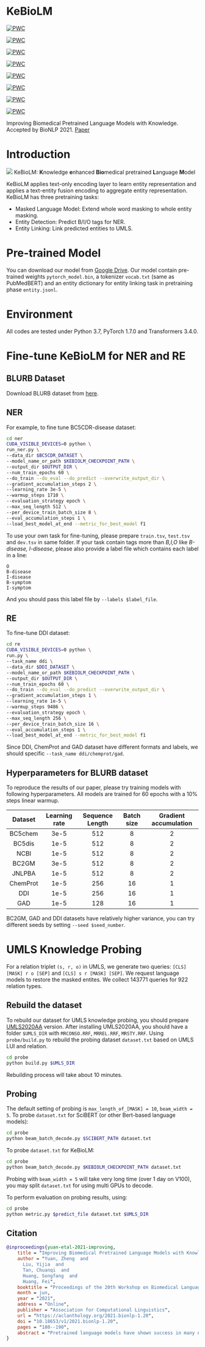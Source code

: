 # KeBioLM
[![PWC](https://img.shields.io/endpoint.svg?url=https://paperswithcode.com/badge/improving-biomedical-pretrained-language/relation-extraction-on-ddi)](https://paperswithcode.com/sota/relation-extraction-on-ddi?p=improving-biomedical-pretrained-language)

[![PWC](https://img.shields.io/endpoint.svg?url=https://paperswithcode.com/badge/improving-biomedical-pretrained-language/relation-extraction-on-gad)](https://paperswithcode.com/sota/relation-extraction-on-gad?p=improving-biomedical-pretrained-language)

[![PWC](https://img.shields.io/endpoint.svg?url=https://paperswithcode.com/badge/improving-biomedical-pretrained-language/named-entity-recognition-ner-on-jnlpba)](https://paperswithcode.com/sota/named-entity-recognition-ner-on-jnlpba?p=improving-biomedical-pretrained-language)

[![PWC](https://img.shields.io/endpoint.svg?url=https://paperswithcode.com/badge/improving-biomedical-pretrained-language/named-entity-recognition-on-bc2gm)](https://paperswithcode.com/sota/named-entity-recognition-on-bc2gm?p=improving-biomedical-pretrained-language)

[![PWC](https://img.shields.io/endpoint.svg?url=https://paperswithcode.com/badge/improving-biomedical-pretrained-language/relation-extraction-on-chemprot)](https://paperswithcode.com/sota/relation-extraction-on-chemprot?p=improving-biomedical-pretrained-language)

[![PWC](https://img.shields.io/endpoint.svg?url=https://paperswithcode.com/badge/improving-biomedical-pretrained-language/named-entity-recognition-on-bc5cdr-chemical)](https://paperswithcode.com/sota/named-entity-recognition-on-bc5cdr-chemical?p=improving-biomedical-pretrained-language)

[![PWC](https://img.shields.io/endpoint.svg?url=https://paperswithcode.com/badge/improving-biomedical-pretrained-language/named-entity-recognition-on-bc5cdr-disease)](https://paperswithcode.com/sota/named-entity-recognition-on-bc5cdr-disease?p=improving-biomedical-pretrained-language)

[![PWC](https://img.shields.io/endpoint.svg?url=https://paperswithcode.com/badge/improving-biomedical-pretrained-language/named-entity-recognition-ner-on-ncbi-disease)](https://paperswithcode.com/sota/named-entity-recognition-ner-on-ncbi-disease?p=improving-biomedical-pretrained-language)

Improving Biomedical Pretrained Language Models with Knowledge.
Accepted by BioNLP 2021.
[Paper](https://arxiv.org/abs/2104.10344)

# Introduction
![](pic/kebiolm.png)
KeBioLM: **K**nowledge **e**nhanced **Bio**medical pretrained
**L**anguage **M**odel

KeBioLM applies text-only encoding layer
to learn entity representation and applies a
text-entity fusion encoding to aggregate entity
representation.
KeBioLM has three pretraining tasks: 
- Masked Language Model: Extend whole word masking to whole entity masking.
- Entity Detection: Predict B/I/O tags for NER.
- Entity Linking: Link predicted entities to UMLS.

# Pre-trained Model
You can download our model from [Google Drive](https://drive.google.com/file/d/1kMbTsc9rPpBc-6ezEHjMbQLljW3SUWG9).
Our model contain pre-trained weights `pytorch_model.bin`, a tokenizer `vocab.txt` (same as PubMedBERT) and an entity dictionary for entity linking task in pretraining phase `entity.jsonl`.

# Environment
All codes are tested under Python 3.7, PyTorch 1.7.0 and Transformers 3.4.0.

# Fine-tune KeBioLM for NER and RE

## BLURB Dataset
Download BLURB dataset from [here](https://microsoft.github.io/BLURB/sample_code/data_generation.tar.gz).

## NER
For example, to fine tune BC5CDR-disease dataset:
```sh
cd ner
CUDA_VISIBLE_DEVICES=0 python \
run_ner.py \
--data_dir $BC5CDR_DATASET \
--model_name_or_path $KEBIOLM_CHECKPOINT_PATH \
--output_dir $OUTPUT_DIR \
--num_train_epochs 60 \
--do_train --do_eval --do_predict --overwrite_output_dir \
--gradient_accumulation_steps 2 \
--learning_rate 3e-5 \
--warmup_steps 1710 \
--evaluation_strategy epoch \
--max_seq_length 512 \
--per_device_train_batch_size 8 \
--eval_accumulation_steps 1 \
--load_best_model_at_end --metric_for_best_model f1
```

To use your own task for fine-tuning, please prepare `train.tsv`, `test.tsv` and `dev.tsv` in same folder.
If your task contain tags more than *B,I,O* like *B-disease, I-disease*, please also provide a label file which contains each label in a line:
```
O
B-disease
I-disease
B-symptom
I-symptom
```
And you should pass this label file by `--labels $label_file`.

## RE
To fine-tune DDI dataset:
```sh
cd re
CUDA_VISIBLE_DEVICES=0 python \
run.py \
--task_name ddi \
--data_dir $DDI_DATASET \
--model_name_or_path $KEBIOLM_CHECKPOINT_PATH \
--output_dir $OUTPUT_DIR \
--num_train_epochs 60 \
--do_train --do_eval --do_predict --overwrite_output_dir \
--gradient_accumulation_steps 1 \ 
--learning_rate 1e-5 \
--warmup_steps 9486 \
--evaluation_strategy epoch \
--max_seq_length 256 \
--per_device_train_batch_size 16 \
--eval_accumulation_steps 1 \ 
--load_best_model_at_end --metric_for_best_model f1
```
Since DDI, ChemProt and GAD dataset have different formats and labels, we should specific `--task_name ddi/chemprot/gad`.

## Hyperparameters for BLURB dataset
To reproduce the results of our paper, please try training models with following hyperparameters.
All models are trained for 60 epochs with a 10% steps linear warmup.

| Dataset  | Learning rate | Sequence Length | Batch size | Gradient accumulation |
| :------: | :-----------: | :-------------: | :--------: | :-------------------: |
| BC5chem  |     3e-5      |       512       |     8      |           2           |
|  BC5dis  |     1e-5      |       512       |     8      |           2           |
|   NCBI   |     1e-5      |       512       |     8      |           2           |
|  BC2GM   |     3e-5      |       512       |     8      |           2           |
|  JNLPBA  |     1e-5      |       512       |     8      |           2           |
| ChemProt |     1e-5      |       256       |     16     |           1           |
|   DDI    |     1e-5      |       256       |     16     |           1           |
|   GAD    |     1e-5      |       128       |     16     |           1           |

BC2GM, GAD and DDI datasets have relatively higher variance, you can try different seeds by setting `--seed $seed_number`.

# UMLS Knowledge Probing
For a relation triplet `(s, r, o)` in UMLS, we generate two queries: `[CLS] [MASK] r o [SEP]` and `[CLS] s r [MASK] [SEP]`.
We request language models to restore the masked entites.
We collect 143771 queries for 922 relation types.

## Rebuild the dataset
To rebuild our dataset for UMLS knowledge probing, you should prepare [UMLS2020AA](https://www.nlm.nih.gov/research/umls/licensedcontent/umlsarchives04.html#2020AA) version.
After installing UMLS2020AA, you should have a folder `$UMLS_DIR` with `MRCONSO.RRF`, `MRREL.RRF`, `MRSTY.RRF`.
Using `probe/build.py` to rebuild the probing dataset `dataset.txt` based on UMLS LUI and relation.
```sh
cd probe
python build.py $UMLS_DIR
```
Rebuilding process will take about 10 minutes.

## Probing
The default setting of probing is `max_length_of_[MASK] = 10`, `beam_width = 5`.
To probe `dataset.txt` for SciBERT (or other Bert-based language models):
```sh
cd probe
python beam_batch_decode.py $SCIBERT_PATH dataset.txt
```
To probe `dataset.txt` for KeBioLM:
```sh
cd probe
python beam_batch_decode.py $KEBIOLM_CHECKPOINT_PATH dataset.txt
```
Probing with `beam_width = 5` will take very long time (over 1 day on V100), you may split `dataset.txt` for using multi GPUs to decode.

To perform evaluation on probing results, using:
```sh
cd probe
python metric.py $predict_file dataset.txt $UMLS_DIR
```

## Citation
```bibtex
@inproceedings{yuan-etal-2021-improving,
    title = "Improving Biomedical Pretrained Language Models with Knowledge",
    author = "Yuan, Zheng  and
      Liu, Yijia  and
      Tan, Chuanqi  and
      Huang, Songfang  and
      Huang, Fei",
    booktitle = "Proceedings of the 20th Workshop on Biomedical Language Processing",
    month = jun,
    year = "2021",
    address = "Online",
    publisher = "Association for Computational Linguistics",
    url = "https://aclanthology.org/2021.bionlp-1.20",
    doi = "10.18653/v1/2021.bionlp-1.20",
    pages = "180--190",
    abstract = "Pretrained language models have shown success in many natural language processing tasks. Many works explore to incorporate the knowledge into the language models. In the biomedical domain, experts have taken decades of effort on building large-scale knowledge bases. For example, UMLS contains millions of entities with their synonyms and defines hundreds of relations among entities. Leveraging this knowledge can benefit a variety of downstream tasks such as named entity recognition and relation extraction. To this end, we propose KeBioLM, a biomedical pretrained language model that explicitly leverages knowledge from the UMLS knowledge bases. Specifically, we extract entities from PubMed abstracts and link them to UMLS. We then train a knowledge-aware language model that firstly applies a text-only encoding layer to learn entity representation and then applies a text-entity fusion encoding to aggregate entity representation. In addition, we add two training objectives as entity detection and entity linking. Experiments on the named entity recognition and relation extraction tasks from the BLURB benchmark demonstrate the effectiveness of our approach. Further analysis on a collected probing dataset shows that our model has better ability to model medical knowledge.",
}
```
